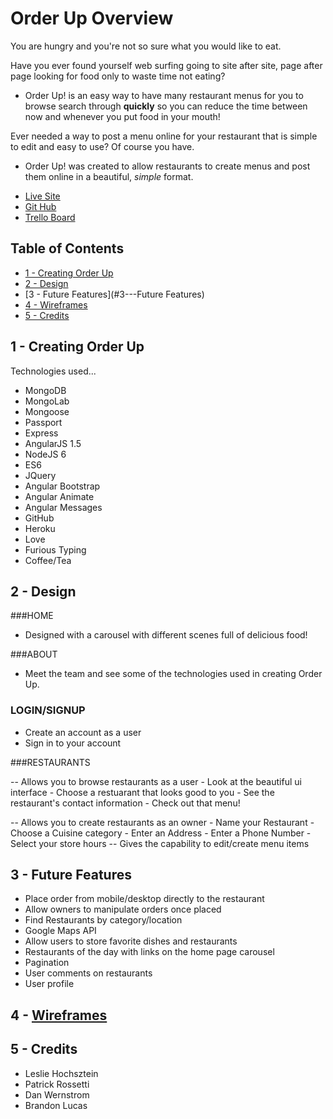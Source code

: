 # Order Up Overview

You are hungry and you're not so sure what you would like to eat.

Have you ever found yourself web surfing going to site after site, page after page looking for food only to waste time not eating?

- Order Up! is an easy way to have many restaurant menus for you to browse search through **quickly** so you can reduce the time between now and whenever you put food in your mouth!

Ever needed a way to post a menu online for your restaurant that is simple to edit and easy to use? Of course you have.

- Order Up! was created to allow restaurants to create menus and post them online in a beautiful, *simple* format.

* <a href="https://orderup-menu.herokuapp.com">Live Site</a>
* <a href="https://github.com/PRosset/OrderUp">Git Hub</a>
* <a href="https://trello.com/b/VrODMRTm/project-3-order-up">Trello Board</a>

## Table of Contents

* [1 - Creating Order Up](#1---Creating-Order-Up)
* [2 - Design](#2---Design)
* [3 - Future Features](#3---Future Features)
* [4 - Wireframes](#4---Wireframes)
* [5 - Credits](#5---Credits)

## 1 - Creating Order Up

Technologies used...

- MongoDB
- MongoLab
- Mongoose
- Passport
- Express
- AngularJS 1.5
- NodeJS 6
- ES6
- JQuery
- Angular Bootstrap
- Angular Animate
- Angular Messages
- GitHub
- Heroku
- Love
- Furious Typing
- Coffee/Tea


## 2 - Design

###HOME

- Designed with a carousel with different scenes full of delicious food!

###ABOUT

- Meet the team and see some of the technologies used in creating Order Up.

### LOGIN/SIGNUP

- Create an account as a user
- Sign in to your account

###RESTAURANTS

-- Allows you to browse restaurants as a user
    - Look at the beautiful ui interface
    - Choose a restuarant that looks good to you
    - See the restaurant's contact information
    - Check out that menu!

-- Allows you to create restaurants as an owner
    - Name your Restaurant
    - Choose a Cuisine category
    - Enter an Address
    - Enter a Phone Number
    - Select your store hours
-- Gives the capability to edit/create menu items

## 3 - Future Features

- Place order from mobile/desktop directly to the restaurant
- Allow owners to manipulate orders once placed
- Find Restaurants by category/location
- Google Maps API
- Allow users to store favorite dishes and restaurants
- Restaurants of the day with links on the home page carousel
- Pagination
- User comments on restaurants
- User profile

## 4 - <a href="https://drive.google.com/open?id=0B4SOJCM7M-3wM0psRVktM08xUUU">Wireframes</a>


## 5 - Credits

- Leslie Hochsztein
- Patrick Rossetti
- Dan Wernstrom
- Brandon Lucas
